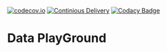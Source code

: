[![codecov.io](https://codecov.io/gh/loustler/data-play-ground/branch/main/graph/badge.svg?branch=main)](https://codecov.io/gh/loustler/data-play-ground?branch=main)
[![Continious Delivery](https://github.com/gitbucket/gitbucket/workflows/build/badge.svg?branch=main)](https://github.com/loustler/data-factory/actions?query=workflow%3A%22Continious+Delivery%22)
[![Codacy Badge](https://app.codacy.com/project/badge/Grade/db788702f42a440ba338dbc9f58a69ae)](https://www.codacy.com/gh/loustler/data-play-ground/dashboard?utm_source=github.com&amp;utm_medium=referral&amp;utm_content=loustler/data-play-ground&amp;utm_campaign=Badge_Grade)
# Data PlayGround
